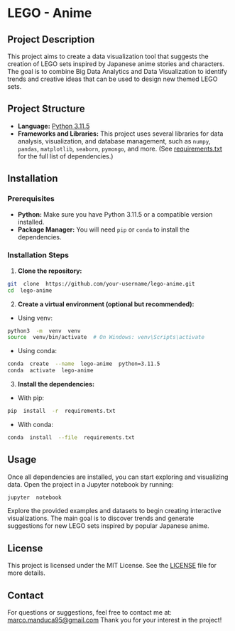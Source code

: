 
# LEGO - Anime

## Project Description

This project aims to create a data visualization tool that suggests the creation of LEGO sets inspired by Japanese anime stories and characters. The goal is to combine Big Data Analytics and Data Visualization to identify trends and creative ideas that can be used to design new themed LEGO sets.

## Project Structure
-  **Language:** [Python 3.11.5](https://www.python.org/downloads/release/python-3115/)
-  **Frameworks and Libraries:** This project uses several libraries for data analysis, visualization, and database management, such as `numpy`, `pandas`, `matplotlib`, `seaborn`, `pymongo`, and more. (See [requirements.txt](./requirements.txt) for the full list of dependencies.)

## Installation
### Prerequisites
-  **Python:** Make sure you have Python 3.11.5 or a compatible version installed.
-  **Package Manager:** You will need `pip` or `conda` to install the dependencies.
### Installation Steps
1.  **Clone the repository:**

```bash
git  clone  https://github.com/your-username/lego-anime.git
cd  lego-anime
```
2.  **Create a virtual environment (optional but recommended):**
- Using venv:
```bash
python3  -m  venv  venv
source  venv/bin/activate  # On Windows: venv\Scripts\activate
```
- Using conda:
```bash
conda  create  --name  lego-anime  python=3.11.5
conda  activate  lego-anime
```
3.  **Install the dependencies:**
- With pip:
```bash
pip  install  -r  requirements.txt
```
- With conda:
```bash
conda  install  --file  requirements.txt
```
## Usage
Once all dependencies are installed, you can start exploring and visualizing data. Open the project in a Jupyter notebook by running:
```bash
jupyter  notebook
```
Explore the provided examples and datasets to begin creating interactive visualizations. The main goal is to discover trends and generate suggestions for new LEGO sets inspired by popular Japanese anime.
## License
This project is licensed under the MIT License. See the [LICENSE](./LICENSE) file for more details.
## Contact
For questions or suggestions, feel free to contact me at: marco.manduca95@gmail.com
Thank you for your interest in the project!
